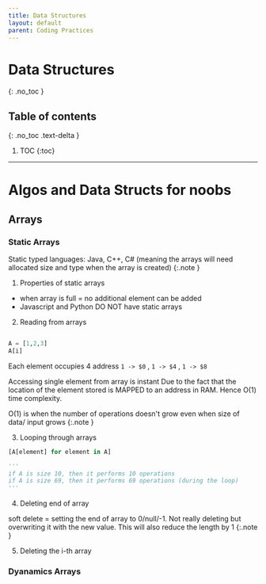 ```yaml
---
title: Data Structures
layout: default
parent: Coding Practices
---
```

# Data Structures
{: .no_toc }

## Table of contents
{: .no_toc .text-delta }

1. TOC
{:toc}

---

# Algos and Data Structs for noobs

## Arrays
### Static Arrays

Static typed languages: Java, C++, C# (meaning the arrays will need allocated size and type when the array is created)
{:.note }

1. Properties of static arrays
- when array is full = no additional element can be added
- Javascript and Python DO NOT have static arrays

2. Reading from arrays

```python

A = [1,2,3]
A[i] 

```

Each element occupies 4 address 
`1 -> $0` , `1 -> $4` , `1 -> $8`

Accessing single element from array is instant
Due to the fact that the location of the element stored is MAPPED to an address in RAM. Hence O(1) time complexity.

O(1) is when the number of operations doesn't grow even when size of data/ input grows
{:.note }

3. Looping through arrays

```python
[A[element] for element in A]

'''
if A is size 10, then it performs 10 operations
if A is size 69, then it performs 69 operations (during the loop)
'''

```

4. Deleting end of array

soft delete = setting the end of array to 0/null/-1. Not really deleting but overwriting it with the new value. This will also reduce the length by 1
{:.note }

5. Deleting the i-th array

### Dyanamics Arrays